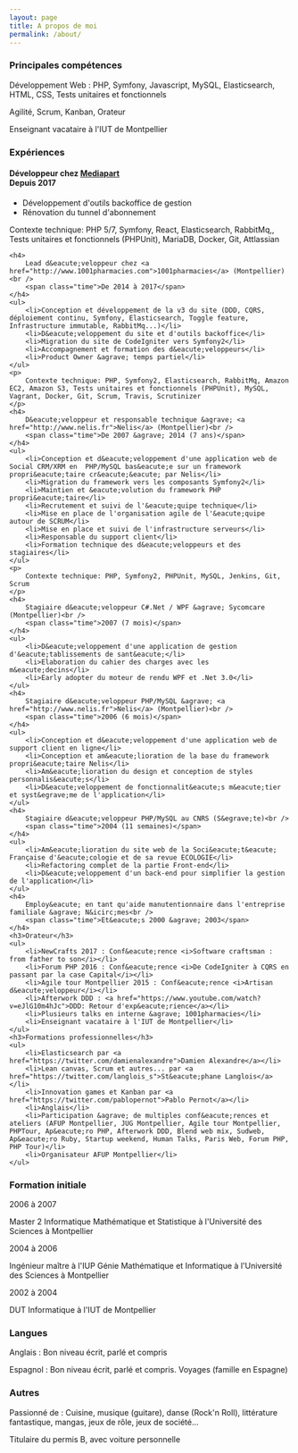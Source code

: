 ```yaml
---
layout: page
title: A propos de moi
permalink: /about/
---
```


<section id="about-me">
    <h3>Principales comp&eacute;tences</h3>
    <p>D&eacute;veloppement Web : PHP, Symfony, Javascript, MySQL, Elasticsearch, HTML, CSS, Tests unitaires et fonctionnels</p>
    <p>Agilit&eacute;, Scrum, Kanban, Orateur</p>
    <p>Enseignant vacataire à l'IUT de Montpellier</p>
</section>

<section id="experience">
    <h3>Exp&eacute;riences</h3>
    <h4>
        D&eacute;veloppeur chez <a href="http://www.mediapart.fr">Mediapart</a><br />
        <span class="time">Depuis 2017</span>
    </h4>
    <ul>
        <li>D&eacute;veloppement d'outils backoffice de gestion</li>
        <li>Rénovation du tunnel d'abonnement</li>
    </ul>
    <p>
        Contexte technique: PHP 5/7, Symfony, React, Elasticsearch, RabbitMq,, Tests unitaires et fonctionnels (PHPUnit), MariaDB, Docker, Git, Attlassian
    </p>
    
    <h4>
        Lead d&eacute;veloppeur chez <a href="http://www.1001pharmacies.com">1001pharmacies</a> (Montpellier)<br />
        <span class="time">De 2014 à 2017</span>
    </h4>
    <ul>
        <li>Conception et développement de la v3 du site (DDD, CQRS, déploiement continu, Symfony, Elasticsearch, Toggle feature, Infrastructure immutable, RabbitMq...)</li>
        <li>D&eacute;veloppement du site et d'outils backoffice</li>
        <li>Migration du site de CodeIgniter vers Symfony2</li>
        <li>Accompagnement et formation des d&eacute;veloppeurs</li>
        <li>Product Owner &agrave; temps partiel</li>
    </ul>
    <p>
        Contexte technique: PHP, Symfony2, Elasticsearch, RabbitMq, Amazon EC2, Amazon S3, Tests unitaires et fonctionnels (PHPUnit), MySQL, Vagrant, Docker, Git, Scrum, Travis, Scrutinizer
    </p>
    <h4>
        D&eacute;veloppeur et responsable technique &agrave; <a href="http://www.nelis.fr">Nelis</a> (Montpellier)<br />
        <span class="time">De 2007 &agrave; 2014 (7 ans)</span>
    </h4>
    <ul>
        <li>Conception et d&eacute;veloppement d'une application web de Social CRM/XRM en  PHP/MySQL bas&eacute;e sur un framework propri&eacute;taire cr&eacute;&eacute; par Nelis</li>
        <li>Migration du framework vers les composants Symfony2</li>
        <li>Maintien et &eacute;volution du framework PHP propri&eacute;taire</li>
        <li>Recrutement et suivi de l'&eacute;quipe technique</li>
        <li>Mise en place de l'organisation agile de l'&eacute;quipe autour de SCRUM</li>
        <li>Mise en place et suivi de l'infrastructure serveurs</li>
        <li>Responsable du support client</li>
        <li>Formation technique des d&eacute;veloppeurs et des stagiaires</li>
    </ul>
    <p>
        Contexte technique: PHP, Symfony2, PHPUnit, MySQL, Jenkins, Git, Scrum
    </p>
    <h4>
        Stagiaire d&eacute;veloppeur C#.Net / WPF &agrave; Sycomcare (Montpellier)<br />
        <span class="time">2007 (7 mois)</span>
    </h4>
    <ul>
        <li>D&eacute;veloppement d'une application de gestion d'&eacute;tablissements de sant&eacute;</li>
        <li>Elaboration du cahier des charges avec les m&eacute;decins</li>
        <li>Early adopter du moteur de rendu WPF et .Net 3.0</li>
    </ul>
    <h4>
        Stagiaire d&eacute;veloppeur PHP/MySQL &agrave; <a href="http://www.nelis.fr">Nelis</a> (Montpellier)<br />
        <span class="time">2006 (6 mois)</span>
    </h4>
    <ul>
        <li>Conception et d&eacute;veloppement d'une application web de support client en ligne</li>
        <li>Conception et am&eacute;lioration de la base du framework propri&eacute;taire Nelis</li>
        <li>Am&eacute;lioration du design et conception de styles personnalis&eacute;s</li>
        <li>D&eacute;veloppement de fonctionnalit&eacute;s m&eacute;tier et syst&egrave;me de l'application</li>
    </ul>
    <h4>
        Stagiaire d&eacute;veloppeur PHP/MySQL au CNRS (S&egrave;te)<br />
        <span class="time">2004 (11 semaines)</span>
    </h4>
    <ul>
        <li>Am&eacute;lioration du site web de la Soci&eacute;t&eacute; Française d'&eacute;cologie et de sa revue ECOLOGIE</li>
        <li>Refactoring complet de la partie Front-end</li>
        <li>D&eacute;veloppement d'un back-end pour simplifier la gestion de l'application</li>
    </ul>
    <h4>
        Employ&eacute; en tant qu'aide manutentionnaire dans l'entreprise familiale &agrave; N&icirc;mes<br />
        <span class="time">Et&eacute;s 2000 &agrave; 2003</span>
    </h4>
    <h3>Orateur</h3>
    <ul>
        <li>NewCrafts 2017 : Conf&eacute;rence <i>Software craftsman : from father to son</i></li>
        <li>Forum PHP 2016 : Conf&eacute;rence <i>De CodeIgniter à CQRS en passant par la case Capital</i></li>
        <li>Agile tour Montpellier 2015 : Conf&eacute;rence <i>Artisan d&eacute;veloppeur</i></li>
        <li>Afterwork DDD : <a href="https://www.youtube.com/watch?v=eJlG10m4hJc">DDD: Retour d'exp&eacute;rience</a></li>
        <li>Plusieurs talks en interne &agrave; 1001pharmacies</li>
        <li>Enseignant vacataire à l'IUT de Montpellier</li>
    </ul>
    <h3>Formations professionnelles</h3>
    <ul>
        <li>Elasticsearch par <a href="https://twitter.com/damienalexandre">Damien Alexandre</a></li>
        <li>Lean canvas, Scrum et autres... par <a href="https://twitter.com/langlois_s">St&eacute;phane Langlois</a></li>
        <li>Innovation games et Kanban par <a href="https://twitter.com/pablopernot">Pablo Pernot</a></li>
        <li>Anglais</li>
        <li>Participation &agrave; de multiples conf&eacute;rences et ateliers (AFUP Montpellier, JUG Montpellier, Agile tour Montpellier, PHPTour, Ap&eacute;ro PHP, Afterwork DDD, Blend web mix, Sudweb, Ap&eacute;ro Ruby, Startup weekend, Human Talks, Paris Web, Forum PHP, PHP Tour)</li>
        <li>Organisateur AFUP Montpellier</li>
    </ul>
</section>

<section id="formation">
    <h3>Formation initiale</h3>
    <div>
        <span class="time">2006 &agrave; 2007</span>
        <p>
            Master 2 Informatique Math&eacute;matique et Statistique &agrave; l'Universit&eacute; des Sciences &agrave; Montpellier
        </p>
    </div>
    <div>
        <span class="time">2004 &agrave; 2006</span>
        <p>
            Ing&eacute;nieur ma&icirc;tre &agrave; l'IUP G&eacute;nie Math&eacute;matique et Informatique &agrave; l'Universit&eacute; des Sciences &agrave; Montpellier
        </p>
    </div>
    <div>
        <span class="time">2002 &agrave; 2004</span>
        <p>DUT Informatique &agrave; l'IUT de Montpellier</p>
    </div>
</section>

<section id="others">
    <h3>Langues</h3>
    <p>
        Anglais : Bon niveau &eacute;crit, parl&eacute; et compris
    </p>
    <p>
        Espagnol : Bon niveau &eacute;crit, parl&eacute; et compris. Voyages (famille en Espagne)
    </p>
    <h3>Autres</h3>
    <p>
        Passionn&eacute; de : Cuisine, musique (guitare), danse (Rock'n Roll), litt&eacute;rature fantastique, mangas, jeux de r&ocirc;le, jeux de soci&eacute;t&eacute;...
    </p>
    <p>
        Titulaire du permis B, avec voiture personnelle
    </p>
</section>
